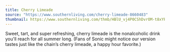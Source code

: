 ```yaml
---
title: Cherry Limeade
source: "https://www.southernliving.com/cherry-limeade-8660483"
thumbnail: https://www.southernliving.com/thmb/HBlU_vj4P0CShDvrOM-t8xYPlWA=/750x0/filters:no_upscale():max_bytes(150000):strip_icc():format(webp)/cherry-limeade_batch65_beauty-288-809897bbc03f45108eaadcbf92eef781.jpg
---
```


Sweet, tart, and super refreshing, cherry limeade is the nonalcoholic drink you'll reach for all summer long. (Fans of Sonic might notice our version tastes just like the chain’s cherry limeade, a happy hour favorite.)
